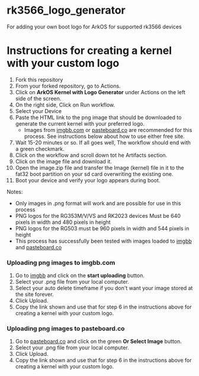 # rk3566_logo_generator
For adding your own boot logo for ArkOS for supported rk3566 devices

# Instructions for creating a kernel with your custom logo
1. Fork this repository
2. From your forked repository, go to Actions.
3. Click on **ArkOS Kernel with Logo Generator** under Actions on the left side of the screen.
4. On the right side, Click on Run workflow.
5. Select your Device
6. Paste the HTML link to the png image that should be downloaded to generate the current kernel with your preferred logo.
   - Images from [imgbb.com](https://github.com/christianhaitian/rk3566_logo_generator/edit/main/README.md#uploading-png-images-to-imgbbcom) or [pasteboard.co](https://github.com/christianhaitian/rk3566_logo_generator/edit/main/README.md#uploading-png-images-to-pasteboardco) are recommended for this process.  See instructions below about how to use either free site.
7. Wait 15-20 minutes or so.  If all goes well, The workflow should end with a green checkmark.
8. Click on the workflow and scroll down tot he Artifacts section.
9. Click on the image file and download it.
10. Open the image.zip file and transfer the Image (kernel) file in it to the fat32 boot partition on your sd card overwriting the existing one.
11. Boot your device and verify your logo appears during boot.

Notes:
- Only images in .png format will work and are possible for use in this process
- PNG logos for the RG353M/V/VS and RK2023 devices Must be 640 pixels in width and 480 pixels in height
- PNG logos for the RG503 must be 960 pixels in width and 544 pixels in height
- This process has successfully been tested with images loaded to [imgbb](https://imgbb.com/upload) and [pasteboard.co](https://pasteboard.co/)

### Uploading png images to imgbb.com
 1. Go to [imgbb](https://imgbb.com/upload) and click on the **start uploading** button.
 2. Select your .png file from your local computer.
 3. Select your auto delete timeframe if you don't want your image stored at the site forever.
 4. Click Upload.
 5. Copy the link shown and use that for step 6 in the instructions above for creating a kernel with your custom logo.

### Uploading png images to pasteboard.co
 1. Go to [pasteboard.co](https://pasteboard.co/) and click on the green **Or Select Image** button.
 2. Select your .png file from your local computer.
 3. Click Upload.
 4. Copy the link shown and use that for step 6 in the instructions above for creating a kernel with your custom logo.
